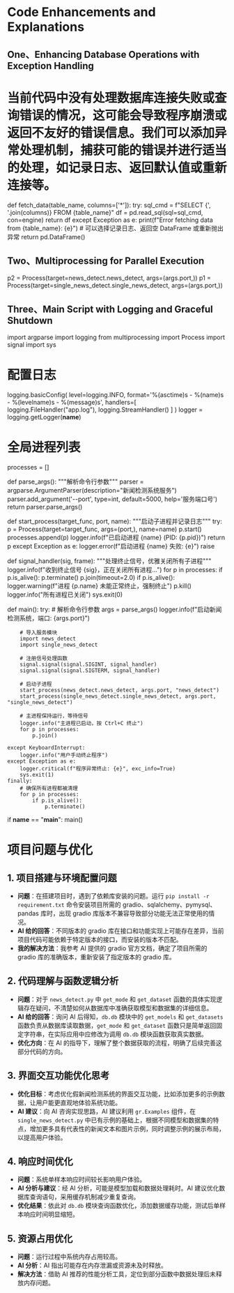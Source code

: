 <!-- by 刘巧来 -->

# Code Enhancements and Explanations

## One、Enhancing Database Operations with Exception Handling

# 当前代码中没有处理数据库连接失败或查询错误的情况，这可能会导致程序崩溃或返回不友好的错误信息。我们可以添加异常处理机制，捕获可能的错误并进行适当的处理，如记录日志、返回默认值或重新连接等。
def fetch_data(table_name, columns=['*']):
    try:
        sql_cmd = f"SELECT {', '.join(columns)} FROM {table_name}"
        df = pd.read_sql(sql=sql_cmd, con=engine)
        return df
    except Exception as e:
        print(f"Error fetching data from {table_name}: {e}")
        # 可以选择记录日志、返回空 DataFrame 或重新抛出异常
        return pd.DataFrame()

## Two、Multiprocessing for Parallel Execution

p2 = Process(target=news_detect.news_detect, args=(args.port,))
p1 = Process(target=single_news_detect.single_news_detect, args=(args.port,))

## Three、Main Script with Logging and Graceful Shutdown

import argparse
import logging
from multiprocessing import Process
import signal
import sys

# 配置日志
logging.basicConfig(
    level=logging.INFO,
    format='%(asctime)s - %(name)s - %(levelname)s - %(message)s',
    handlers=[
        logging.FileHandler("app.log"),
        logging.StreamHandler()
    ]
)
logger = logging.getLogger(__name__)

# 全局进程列表
processes = []

def parse_args():
    """解析命令行参数"""
    parser = argparse.ArgumentParser(description="新闻检测系统服务")
    parser.add_argument('--port', type=int, default=5000, help='服务端口号')
    return parser.parse_args()

def start_process(target_func, port, name):
    """启动子进程并记录日志"""
    try:
        p = Process(target=target_func, args=(port,), name=name)
        p.start()
        processes.append(p)
        logger.info(f"已启动进程 {name} (PID: {p.pid})")
        return p
    except Exception as e:
        logger.error(f"启动进程 {name} 失败: {e}")
        raise

def signal_handler(sig, frame):
    """处理终止信号，优雅关闭所有子进程"""
    logger.info(f"收到终止信号 {sig}，正在关闭所有进程...")
    for p in processes:
        if p.is_alive():
            p.terminate()
            p.join(timeout=2.0)
            if p.is_alive():
                logger.warning(f"进程 {p.name} 未能正常终止，强制终止")
                p.kill()
    logger.info("所有进程已关闭")
    sys.exit(0)

def main():
    try:
        # 解析命令行参数
        args = parse_args()
        logger.info(f"启动新闻检测系统，端口: {args.port}")

        # 导入服务模块
        import news_detect
        import single_news_detect

        # 注册信号处理函数
        signal.signal(signal.SIGINT, signal_handler)
        signal.signal(signal.SIGTERM, signal_handler)

        # 启动子进程
        start_process(news_detect.news_detect, args.port, "news_detect")
        start_process(single_news_detect.single_news_detect, args.port, "single_news_detect")

        # 主进程保持运行，等待信号
        logger.info("主进程已启动，按 Ctrl+C 终止")
        for p in processes:
            p.join()

    except KeyboardInterrupt:
        logger.info("用户手动终止程序")
    except Exception as e:
        logger.critical(f"程序异常终止: {e}", exc_info=True)
        sys.exit(1)
    finally:
        # 确保所有进程都被清理
        for p in processes:
            if p.is_alive():
                p.terminate()

if __name__ == "__main__":
    main()
<!-- by 刘巧来 -->






<!-- by 黄明娟 -->
# 项目问题与优化

## 1. 项目搭建与环境配置问题

- **问题**：在搭建项目时，遇到了依赖库安装的问题。运行 `pip install -r requirement.txt` 命令安装项目所需的 gradio、sqlalchemy、pymysql、pandas 库时，出现 gradio 库版本不兼容导致部分功能无法正常使用的情况。
- **AI 给的回答**：不同版本的 gradio 库在接口和功能实现上可能存在差异，当前项目代码可能依赖于特定版本的接口，而安装的版本不匹配。
- **我的解决方法**：我参考 AI 提供的 gradio 官方文档，确定了项目所需的 gradio 库的准确版本，重新安装了指定版本的 gradio 库。

## 2. 代码理解与函数逻辑分析

- **问题**：对于 `news_detect.py` 中 `get_mode` 和 `get_dataset` 函数的具体实现逻辑存在疑问，不清楚如何从数据库中准确获取模型和数据集的详细信息。
- **AI 给的回答**：询问 AI 后得知，`db.db` 模块中的 `get_models` 和 `get_datasets` 函数负责从数据库读取数据，`get_mode` 和 `get_dataset` 函数只是简单返回固定字符串，在实际应用中应修改为调用 `db.db` 模块函数获取真实数据。
- **优化方向**：在 AI 的指导下，理解了整个数据获取的流程，明确了后续完善这部分代码的方向。

## 3. 界面交互功能优化思考

- **优化目标**：考虑优化假新闻检测系统的界面交互功能，比如添加更多的示例数据，让用户能更直观地体验系统功能。
- **AI 建议**：向 AI 咨询实现思路，AI 建议利用 `gr.Examples` 组件，在 `single_news_detect.py` 中已有示例的基础上，根据不同模型和数据集的特点，增加更多具有代表性的新闻文本和图片示例，同时调整示例的展示布局，以提高用户体验。

## 4. 响应时间优化

- **问题**：系统单样本响应时间较长影响用户体验。
- **AI 分析与建议**：经 AI 分析，可能是模型加载和数据处理耗时。AI 建议优化数据库查询语句，采用缓存机制减少重复查询。
- **优化结果**：依此对 `db.db` 模块查询函数优化，添加数据缓存功能，测试后单样本响应时间明显缩短。

## 5. 资源占用优化

- **问题**：运行过程中系统内存占用较高。
- **AI 分析**：AI 指出可能存在内存泄漏或资源未及时释放。
- **解决方法**：借助 AI 推荐的性能分析工具，定位到部分函数中数据处理后未释放内存问题。
<!-- by 黄明娟 -->
